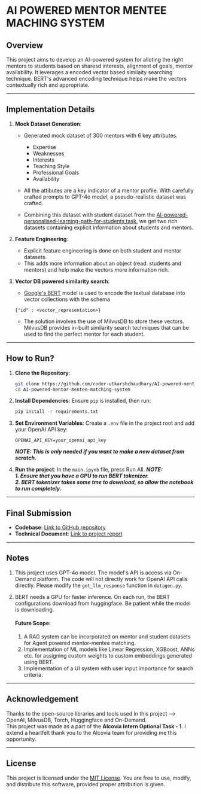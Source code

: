 # **AI POWERED MENTOR MENTEE MACHING SYSTEM**

## **Overview**
This project aims to develop an AI-powered system for alloting the right mentors to students based on sharesd interests, alignment of goals, mentor availability. It leverages a encoded vector based similaity searching technique. BERT's advanced encoding technique helps make the vectors contextually rich and appropriate.

---

## **Implementation Details**
1. **Mock Dataset Generation**:
    - Generated mock dataset of 300 mentors with 6 key attributes.
        - Expertise
        - Weaknesses
        - Interests
        - Teaching Style
        - Professional Goals
        - Availability

    - All the attibutes are a key indicator of a mentor profile. With carefully crafted prompts to GPT-4o model, a pseudo-realistic dataset was crafted.

    - Combining this dataset with student dataset from the [AI-powered-personalised-learning-path-for-students task](https://github.com/coder-utkarshchaudhary/AI-powered-personalised-learning-path-for-students.git), we get two rich datasets containing explicit information about students and mentors.

2. **Feature Engineering**:
    - Explicit feature engineering is done on both student and mentor datasets.
    - This adds more information about an object (read: students and mentors) and help make the vectors more information rich.

3. **Vector DB powered similarity search**:
    - [Google's BERT](https://huggingface.co/docs/transformers/en/model_doc/bert) model is used to encode the textual database into vector collections with the schema
    ```plaintext
    {"id" : <vector_representation>}
    ```
    - The solution involves the use of MilvusDB to store these vectors. MilvusDB provides in-built similarity search techniques that can be used to find the perfect mentor for each student.

---

## **How to Run?**
1. **Clone the Repository**:
   ```bash
   git clone https://github.com/coder-utkarshchaudhary/AI-powered-mentor-mentee-matching-system.git 
   cd AI-powered-mentor-mentee-matching-system
   ```

2. **Install Dependencies**:
   Ensure `pip` is installed, then run:
   ```bash
   pip install -r requirements.txt
   ```

3. **Set Environment Variables**:
   Create a `.env` file in the project root and add your OpenAI API key:
   ```
   OPENAI_API_KEY=your_openai_api_key
   ```
   <i><b>NOTE: This is only needed if you want to make a new dataset from scratch.</b></i>

4. **Run the project**:
   In the ```main.ipynb``` file, press Run All.
   <i><b>NOTE:<br>1. Ensure that you have a GPU to run BERT tokenizer.<br>2. BERT tokenizer takes some tme to download, so allow the notebook to run completely.</b></i>

---

## **Final Submission**
- **Codebase**: [Link to GitHub repository](https://github.com/coder-utkarshchaudhary/AI-powered-mentor-mentee-matching-system.git)
- **Technical Document**: [Link to project report](https://docs.google.com/document/d/1U4k_Bzr_40DBIplSuO9Fs8wz9nGNRPyxr0QXCobkv8g/edit?usp=sharing)

---

## **Notes**
1. This project uses GPT-4o model. The model's API is access via On-Demand platform. The code will not directly work for OpenAI API calls directly. Please modify the ```get_llm_response``` function in ```datagen.py```.

2. BERT needs a GPU for faster inference. On each run, the BERT configurations download from huggingface. Be patient while the model is downloading.

    #### Future Scope:
    1. A RAG system can be incorporated on mentor and student datasets for Agent powered mentor-mentee matching.
    2. Implementation of ML models like Linear Regression, XGBoost, ANNs etc. for assigning custom weights to custom embeddings generated using BERT.
    3. Implementation of a UI system with user input importance for search criteria.

---

## **Acknowledgement**
Thanks to the open-source libraries and tools used in this project --> OpenAI, MilvusDB, Torch, Huggingface and On-Demand.<br>
This project was made as a part of the **Alcovia Intern Optional Task - 1**. I extend a heartfelt thank you to the Alcovia team for providing me this opportunity.

---

## **License**
This project is licensed under the [MIT License](https://opensource.org/licenses/MIT). You are free to use, modify, and distribute this software, provided proper attribution is given.
